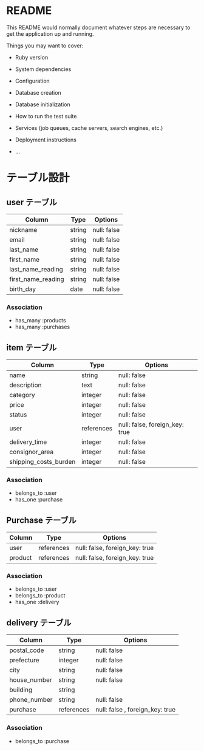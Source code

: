 # README

This README would normally document whatever steps are necessary to get the
application up and running.

Things you may want to cover:

* Ruby version

* System dependencies

* Configuration

* Database creation

* Database initialization

* How to run the test suite

* Services (job queues, cache servers, search engines, etc.)

* Deployment instructions

* ...


# テーブル設計

## user テーブル

| Column             | Type    | Options     |
| ------------------ | ------  | ----------- |
| nickname           | string  | null: false |
| email              | string  | null: false |
| last_name          | string  | null: false |
| first_name         | string  | null: false |
| last_name_reading  | string  | null: false |
| first_name_reading | string  | null: false |
| birth_day          | date    | null: false |


### Association

- has_many :products
- has_many :purchases

## item テーブル

| Column                 | Type       | Options                        |
| ---------------------- | -----------| ------------------------------ |
| name                   | string     | null: false                    |
| description            | text       | null: false                    |
| category               | integer    | null: false                    |
| price                  | integer    | null: false                    |
| status                 | integer    | null: false                    |
| user                   | references | null: false, foreign_key: true |
| delivery_time          | integer    | null: false                    |
| consignor_area         | integer    | null: false                    |
| shipping_costs_burden  | integer    | null: false                    |

### Association

- belongs_to :user
- has_one :purchase

## Purchase テーブル

| Column              | Type       | Options                        |
| ------------------- | -----------| -------------------------------|
| user                | references | null: false, foreign_key: true |
| product             | references | null: false, foreign_key: true |

### Association

- belongs_to :user
- belongs_to :product
- has_one    :delivery

## delivery テーブル

| Column                 | Type       | Options                         |
| ---------------------- | ---------- | ------------------------------- |
| postal_code            | string     | null: false                     |
| prefecture             | integer    | null: false                     |
| city                   | string     | null: false                     |
| house_number           | string     | null: false                     |
| building               | string     |                                 |
| phone_number           | string     | null: false                     |
| purchase               | references | null: false , foreign_key: true |

### Association

- belongs_to :purchase
